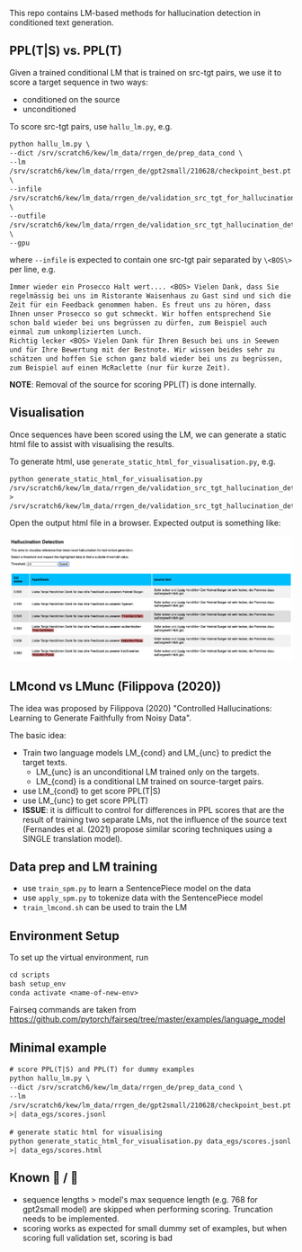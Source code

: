 
This repo contains LM-based methods for hallucination detection in
conditioned text generation.

## PPL(T|S) vs. PPL(T)

Given a trained conditional LM that is trained on src-tgt
pairs, we use it to score a target sequence in two ways:
- conditioned on the source
- unconditioned

To score src-tgt pairs, use `hallu_lm.py`, e.g.

```
python hallu_lm.py \
--dict /srv/scratch6/kew/lm_data/rrgen_de/prep_data_cond \
--lm /srv/scratch6/kew/lm_data/rrgen_de/gpt2small/210628/checkpoint_best.pt \
--infile /srv/scratch6/kew/lm_data/rrgen_de/validation_src_tgt_for_hallucination_detection_de.txt \
--outfile /srv/scratch6/kew/lm_data/rrgen_de/validation_src_tgt_hallucination_detection_de_wl.jsonl \
--gpu
```

where `--infile` is expected to contain one src-tgt pair
separated by `\<BOS\>` per line, e.g.

```
Immer wieder ein Prosecco Halt wert.... <BOS> Vielen Dank, dass Sie regelmässig bei uns im Ristorante Waisenhaus zu Gast sind und sich die Zeit für ein Feedback genommen haben. Es freut uns zu hören, dass Ihnen unser Prosecco so gut schmeckt. Wir hoffen entsprechend Sie schon bald wieder bei uns begrüssen zu dürfen, zum Beispiel auch einmal zum unkomplizierten Lunch.
Richtig lecker <BOS> Vielen Dank für Ihren Besuch bei uns in Seewen und für Ihre Bewertung mit der Bestnote. Wir wissen beides sehr zu schätzen und hoffen Sie schon ganz bald wieder bei uns zu begrüssen, zum Beispiel auf einen McRaclette (nur für kurze Zeit).
```

**NOTE**: Removal of the source for scoring PPL(T) is done internally.

## Visualisation

Once sequences have been scored using the LM, we can
generate a static html file to assist with visualising the
results.

To generate html, use
`generate_static_html_for_visualisation.py`, e.g.

```
python generate_static_html_for_visualisation.py /srv/scratch6/kew/lm_data/rrgen_de/validation_src_tgt_hallucination_detection_de_wl.jsonl > /srv/scratch6/kew/lm_data/rrgen_de/validation_src_tgt_hallucination_detection_de_wl.html
```

Open the output html file in a browser. Expected output is
something like:

![HTML display example](./imgs/html_display.png)


## LMcond vs LMunc (Filippova (2020))

The idea was proposed by Filippova (2020) "Controlled
Hallucinations: Learning to Generate Faithfully from Noisy
Data".

The basic idea:
- Train two language models LM_{cond} and LM_{unc} to predict the target
texts. 
  - LM_{unc} is an unconditional LM trained only on the targets.
  - LM_{cond} is a conditional LM trained on source-target pairs.
- use LM_{cond} to get score PPL(T|S)
- use LM_{unc} to get score PPL(T)
- **ISSUE**: it is difficult to control for differences in PPL scores
  that are the result of training two separate LMs, not the
  influence of the source text (Fernandes et al. (2021)
  propose similar scoring techniques using a SINGLE translation model).

## Data prep and LM training
- use `train_spm.py` to learn a SentencePiece model on the data
- use `apply_spm.py` to tokenize data with the SentencePiece
  model
- `train_lmcond.sh` can be used to train the LM


## Environment Setup

To set up the virtual environment, run

```
cd scripts
bash setup_env
conda activate <name-of-new-env>
```

Fairseq commands are taken from
https://github.com/pytorch/fairseq/tree/master/examples/language_model


## Minimal example

```
# score PPL(T|S) and PPL(T) for dummy examples
python hallu_lm.py \
--dict /srv/scratch6/kew/lm_data/rrgen_de/prep_data_cond \
--lm /srv/scratch6/kew/lm_data/rrgen_de/gpt2small/210628/checkpoint_best.pt >| data_egs/scores.jsonl

# generate static html for visualising
python generate_static_html_for_visualisation.py data_egs/scores.jsonl >| data_egs/scores.html
```

## Known 🐛 / 🧚

- sequence lengths > model's max sequence length (e.g. 768
  for gpt2small model) are skipped when performing scoring.
  Truncation needs to be implemented.
- scoring works as expected for small dummy set of examples,
  but when scoring full validation set, scoring is bad


